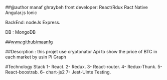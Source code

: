 ##@author manaf ghraybeh
 front developer:
 React/Rdux Ract Native
 Angular.js Ionic

BackEnd: 
nodeJs Express.

DB : MongoDB

##www.github/maanfg

##Descrption :
this projet use cryptonator Api to show the price of BTC in each market by usin Pi Graph

#Technology Stack 
1- React. 
2- Redux.
3- React-router.
4- Redux-Thunk.
5- React-boostrab.
6- chart-js2
7- Jest-Uinte Testing.

